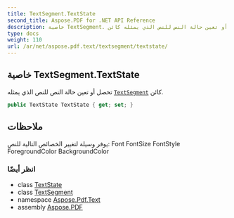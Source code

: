 ```yaml
---
title: TextSegment.TextState
second_title: Aspose.PDF for .NET API Reference
description: خاصية TextSegment. تحصل أو تعين حالة النص للنص الذي يمثله كائن TextSegment
type: docs
weight: 110
url: /ar/net/aspose.pdf.text/textsegment/textstate/
---
```

## خاصية TextSegment.TextState

تحصل أو تعين حالة النص للنص الذي يمثله [`TextSegment`](../) كائن.

```csharp
public TextState TextState { get; set; }
```

## ملاحظات

يوفر وسيلة لتغيير الخصائص التالية للنص: Font FontSize FontStyle ForegroundColor BackgroundColor

### انظر أيضًا

* class [TextState](../../textstate/)
* class [TextSegment](../)
* namespace [Aspose.Pdf.Text](../../../aspose.pdf.text/)
* assembly [Aspose.PDF](../../../)
